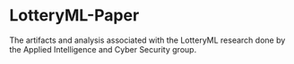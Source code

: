 # LotteryML-Paper
The artifacts and analysis associated with the LotteryML research done by the Applied Intelligence and Cyber Security group.
